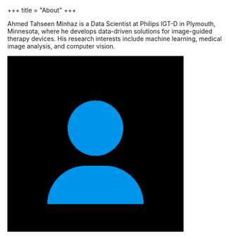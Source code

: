 +++
title = "About"
+++

Ahmed Tahseen Minhaz is a Data Scientist at Philips IGT-D in Plymouth, Minnesota, where he develops data-driven solutions for image-guided therapy devices. His research interests include machine learning, medical image analysis, and computer vision.

![Portrait](/img/portrait.jpg)
